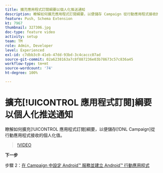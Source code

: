 ```yaml
---
title: 擴充應用程式訂閱綱要以個人化推送通知
description: 瞭解如何擴充應用程式訂閱綱要，以便儲存 Campaign 從行動應用程式接收的個人化值。
feature: Push, Schema Extension
kt: 7967
thumbnail: 327306.jpg
doc-type: feature video
activity: setup
team: TM
role: Admin, Developer
level: Experienced
exl-id: c7dbb3c0-41eb-47dd-93bd-3c4caccc07ad
source-git-commit: 02a6238163a7c8f887236e03b78673c57c836a45
workflow-type: tm+mt
source-wordcount: '74'
ht-degree: 100%

---
```


# 擴充[!UICONTROL 應用程式訂閱]綱要以個人化推送通知

瞭解如何擴充[!UICONTROL 應用程式訂閱]綱要，以便儲存[!DNL Campaign]從行動應用程式接收的個人化值。

>[!VIDEO](https://video.tv.adobe.com/v/327306?quality=12)

**下一步**

步驟 2：[在 Campaign 中設定 Android™ 服務並建立 Android™ 行動應用程式](/help/tutorial-get-started-with-push-notifications-for-android/configure-an-android-service-in-campaign.md)
